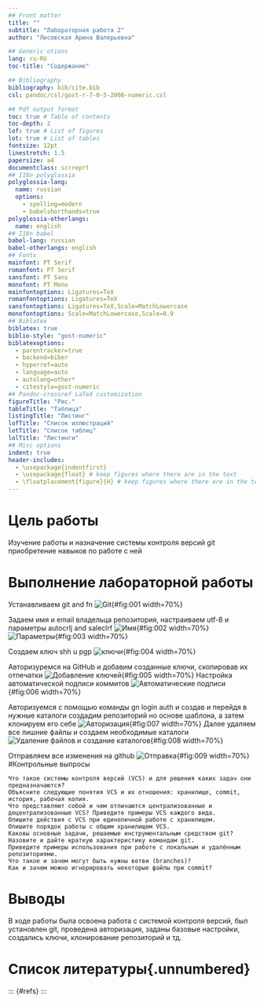 ```yaml
---
## Front matter
title: ""
subtitle: "Лабораторная работа 2"
author: "Лисовская Арина Валерьевна"

## Generic otions
lang: ru-RU
toc-title: "Содержание"

## Bibliography
bibliography: bib/cite.bib
csl: pandoc/csl/gost-r-7-0-5-2008-numeric.csl

## Pdf output format
toc: true # Table of contents
toc-depth: 2
lof: true # List of figures
lot: true # List of tables
fontsize: 12pt
linestretch: 1.5
papersize: a4
documentclass: scrreprt
## I18n polyglossia
polyglossia-lang:
  name: russian
  options:
	- spelling=modern
	- babelshorthands=true
polyglossia-otherlangs:
  name: english
## I18n babel
babel-lang: russian
babel-otherlangs: english
## Fonts
mainfont: PT Serif
romanfont: PT Serif
sansfont: PT Sans
monofont: PT Mono
mainfontoptions: Ligatures=TeX
romanfontoptions: Ligatures=TeX
sansfontoptions: Ligatures=TeX,Scale=MatchLowercase
monofontoptions: Scale=MatchLowercase,Scale=0.9
## Biblatex
biblatex: true
biblio-style: "gost-numeric"
biblatexoptions:
  - parentracker=true
  - backend=biber
  - hyperref=auto
  - language=auto
  - autolang=other*
  - citestyle=gost-numeric
## Pandoc-crossref LaTeX customization
figureTitle: "Рис."
tableTitle: "Таблица"
listingTitle: "Листинг"
lofTitle: "Список иллюстраций"
lotTitle: "Список таблиц"
lolTitle: "Листинги"
## Misc options
indent: true
header-includes:
  - \usepackage{indentfirst}
  - \usepackage{float} # keep figures where there are in the text
  - \floatplacement{figure}{H} # keep figures where there are in the text
---
```


# Цель работы

Изучение работы и назначение системы контроля версий git приобретение навыков по работе с ней

# Выполнение лабораторной работы
Устанавливаем git and fn
![Git](image/msg857167450-194350.jpg){#fig:001 width=70%}

Задаем имя и email владельца репозитория, настраиваем utf-8 и параметры autocrlj and saleclrf
![Имя](image/msg857167450-194351.jpg){#fig:002 width=70%}
![Параметры](image/msg857167450-194352.jpg){#fig:003 width=70%}

Создаем ключ shh u pgp
![ключи](image/msg857167450-194348.jpg){#fig:004 width=70%}

Авторизуремся на GitHub и добавим созданные ключи, скопировав их отпечатки
![Добавление ключей](image/msg857167450-194349.jpg){#fig:005 width=70%}
Настройка автоматической подписи коммитов
![Автоматические подписи](image/msg857167450-194353.jpg){#fig:006 width=70%}

Авторизуемся с помощью команды gn login auth и создав и перейдя в нужные  каталоги создадим репозиторий но основе шаблона, а затем клонируем его себе
![Авторизация](image/msg857167450-194355.jpg){#fig:007 width=70%}
Далее удаляем все лишние файлы и создаем необходимые каталоги
![Удаление файлов и создание каталогов](image/msg857167450-194356.jpg){#fig:008 width=70%}

Отправляем все изменения на github
![Отправка](image/msg857167450-194357.jpg){#fig:009 width=70%}
#Контрольные выпросы 


    Что такое системы контроля версий (VCS) и для решения каких задач они предназначаются?
    Объясните следующие понятия VCS и их отношения: хранилище, commit, история, рабочая копия.
    Что представляют собой и чем отличаются централизованные и децентрализованные VCS? Приведите примеры VCS каждого вида.
    Опишите действия с VCS при единоличной работе с хранилищем.
    Опишите порядок работы с общим хранилищем VCS.
    Каковы основные задачи, решаемые инструментальным средством git?
    Назовите и дайте краткую характеристику командам git.
    Приведите примеры использования при работе с локальным и удалённым репозиториями.
    Что такое и зачем могут быть нужны ветви (branches)?
    Как и зачем можно игнорировать некоторые файлы при commit?

# Выводы
В ходе работы была освоена работа с системой контроля версий, был установлен git, проведена авторизация, заданы базовые настройки, создались ключи, клонирование репозиторий и тд.
# Список литературы{.unnumbered}

::: {#refs}
:::
